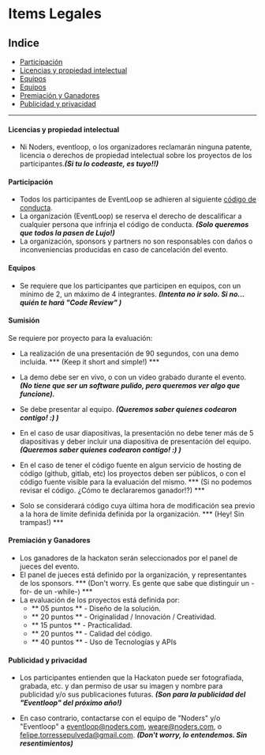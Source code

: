 # Items Legales

## Indice
- [Participación](#participation)
- [Licencias y propiedad intelectual](#licensing_and_intellectual_property)
- [Equipos](#teams)
- [Equipos](#submission)
- [Premiación y Ganadores](#winners)
- [Publicidad y privacidad](#publicity_and_privacy)

-----


#### <a name="licensing_and_intellectual_property"></a>Licencias y propiedad intelectual

- Ni Noders, eventloop, o los organizadores reclamarán ninguna patente, licencia o derechos de propiedad intelectual sobre los proyectos de los participantes.***(Si tu lo codeaste, es tuyo!!)***


#### <a name="participation"></a>Participación

- Todos los participantes de EventLoop se adhieren al siguiente [código de conducta](https://github.com/Noders/code_of_conduct).
- La organización (EventLoop) se reserva el derecho de descalificar a cualquier persona que infrinja el código de conducta. ***(Solo queremos que todos la pasen de Lujo!)***
- La organización, sponsors y partners no son responsables con daños o inconveniencias producidas en caso de cancelación del evento.


#### <a name="teams"></a>Equipos

- Se requiere que los participantes que participen en equipos, con un mínimo de 2, un máximo de 4 integrantes. ***(Intenta no ir solo. Si no... quién te hará "Code Review" )***


#### <a name="submission"></a>Sumisión

Se requiere por proyecto para la evaluación:
- La realización de una presentación de 90 segundos, con una demo incluida. *** (Keep it short and simple!) ***
- La demo debe ser en vivo, o con un video grabado durante el evento. ***(No tiene que ser un software pulido, pero queremos ver algo que funcione).***
- Se debe presentar al equipo. ***(Queremos saber quienes codearon contigo! :) )***

- En el caso de usar diapositivas, la presentación no debe tener más de 5 diapositivas y deber incluir una diapositiva de presentación del equipo. ***(Queremos saber quienes codearon contigo! :) )***


- En el caso de tener el código fuente en algun servicio de hosting de código (github, gitlab, etc) los proyectos deben ser públicos, o con el código fuente visible para la evaluación del mismo. *** (Si no podemos revisar el código. ¿Cómo te declararemos ganador!?) ***
- Solo se considerará código cuya última hora de modificación sea previo a la hora de límite definida definida por la organización. *** (Hey! Sin trampas!) ***


#### <a name="winners"></a>Premiación y Ganadores

- Los ganadores de la hackaton serán seleccionados por el panel de jueces del evento.
- El panel de jueces está definido por la organización, y representantes de los sponsors. *** (Don't worry. Es gente que sabe que distinguir un -for- de un -while-) ***
- La evaluación de los proyectos está definida por:
  - ** 05 puntos ** - Diseño de la solución.
  - ** 20 puntos ** - Originalidad / Innovación / Creatividad.
  - ** 15 puntos ** - Practicalidad.
  - ** 20 puntos ** - Calidad del código.
  - ** 40 puntos ** - Uso de Tecnologías y APIs


#### <a name="publicity_and_privacy"></a>Publicidad y privacidad

- Los participantes entienden que la Hackaton puede ser fotografiada, grabada, etc. y dan permiso de usar su imagen y nombre para publicidad y/o sus publicaciones futuras. ***(Son para la publicidad del "Eventloop" del próximo año!)***

- En caso contrario, contactarse con el equipo de "Noders" y/o "Eventloop" a [eventloop@noders.com](mailto:eventloop@noders.com), [weare@noders.com](mailto:weare@noders.com), o [felipe.torressepulveda@gmail.com](mailto:felipe.torressepulveda@gmail.com). ***(Don't worry, lo entendemos. Sin resentimientos)***
